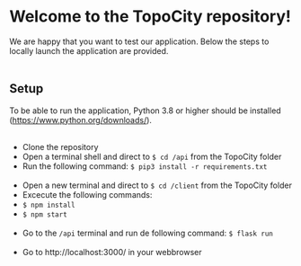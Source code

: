 # Welcome to the TopoCity repository!
We are happy that you want to test our application. Below the steps to locally launch the application are provided. <br><br>

## Setup
To be able to run the application, Python 3.8 or higher should be installed (https://www.python.org/downloads/).<br><br>

* Clone the repository <br>
* Open a terminal shell and direct to ```$ cd /api``` from the TopoCity folder<br>
* Run the following command: ```$ pip3 install -r requirements.txt```<br><br>
* Open a new terminal and direct to ```$ cd /client``` from the TopoCity folder<br>
* Excecute the following commands:<br>
* ```$ npm install``` <br>
* ```$ npm start```<br><br>
* Go to the ```/api``` terminal and run de following command: ```$ flask run``` <br><br>
* Go to http://localhost:3000/ in your webbrowser<br>

